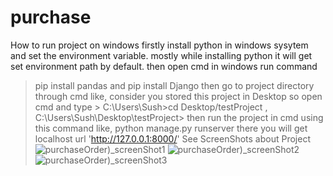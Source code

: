 # purchase
How to run project on windows
firstly install python in windows sysytem and set the environment variable. mostly while installing python it will get set environment path by default.
then open cmd in windows run command 
> pip install pandas and
> pip install Django
then go to project directory through cmd like,
> consider you stored this project in Desktop
> so open cmd and type > C:\Users\Sush>cd Desktop/testProject ,
> C:\Users\Sush\Desktop\testProject>
> then run the project in cmd using this command like,
> python manage.py runserver
> there you will get localhost url 'http://127.0.0.1:8000/'
See ScreenShots about Project
![purchaseOrder)_screenShot1](https://github.com/sushchourpagar/purchase/assets/107741957/6d65e6dd-30de-40e1-b4e2-05a9ce1e19b7)
![purchaseOrder)_screenShot2](https://github.com/sushchourpagar/purchase/assets/107741957/52daac1b-8f92-4740-99ae-7371d534f8ef)
![purchaseOrder)_screenShot3](https://github.com/sushchourpagar/purchase/assets/107741957/8c364363-a7d0-4f9a-bd51-cf277a21eec3)

 
